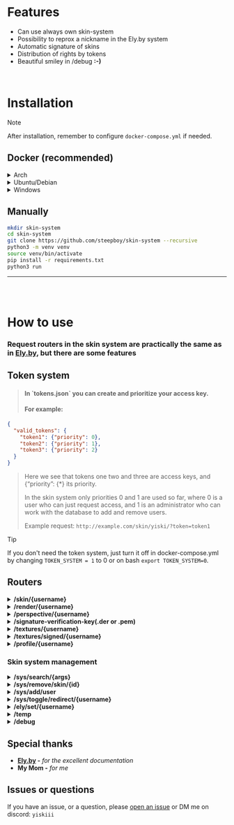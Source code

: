 # Features

- Can use always own skin-system
- Possibility to reprox a nickname in the Ely.by system
- Automatic signature of skins
- Distribution of rights by tokens
- Beautiful smiley in /debug **:-)**

<br>

# Installation
> [!NOTE]
> After installation, remember to configure `docker-compose.yml` if needed.

## Docker (recommended)
<details><summary>Arch</summary>

```bash
sudo pacman -Syu git docker docker-compose
sudo systemctl enable docker
git clone https://github.com/steepboy/skin-system --recursive
cd skin-system
docker-compose up -d  --build
```

</details>
<details><summary>Ubuntu/Debian</summary>

```bash
sudo apt update && sudo apt upgrade
sudo apt-get install git docker-ce docker-ce-cli containerd.io docker-buildx-plugin docker-compose-plugin
sudo systemctl enable docker
git clone https://github.com/steepboy/skin-system --recursive
cd skin-system
docker-compose up -d  --build
```

</details>
<details><summary>Windows</summary>

#### Just install this: [Docker Desktop for Windows](https://docs.docker.com/desktop/install/windows-install/)

</details>

## Manually
```bash
mkdir skin-system
cd skin-system
git clone https://github.com/steepboy/skin-system --recursive
python3 -m venv venv
source venv/bin/activate
pip install -r requirements.txt
python3 run
```
___
<br>
<br>

# How to use
### Request routers in the skin system are practically the same as in [Ely.by](https://docs.ely.by/ru/skins-system.html#), but there are some features

## Token system
> <h4>In `tokens.json` you can create and prioritize your access key.</h4>
> <h4>For example:</h4>
```json
{
  "valid_tokens": {
    "token1": {"priority": 0},
    "token2": {"priority": 1},
    "token3": {"priority": 2}
  }
}
```
> Here we see that tokens one two and three are access keys, and {“priority”: {\*\} its priority.<br>
> 
> In the skin system only priorities 0 and 1 are used so far, where 0 is a user who can just request access, and 1 is an administrator who can work with the database to add and remove users.
>
> Example request: `http://example.com/skin/yiski/?token=token1`

> [!TIP]
> If you don't need the token system, just turn it off in docker-compose.yml by changing `TOKEN_SYSTEM = 1` to 0 or on bash `export TOKEN_SYSTEM=0`.

## Routers

<details><summary><b>/skin/{username}</b></summary>

> **Return skin image<br>**
> 
> Has a variable: *No*<br>
> Type: *GET*<br>
> Min token priority: *0*<br>
> Working through: *Ely.by (as soon own system too)*<br>
> Example request: `http://example.com/skin/yiski/?token=test`<br>

</details>
<details><summary><b>/render/{username}</b></summary>

> **Renders the character in 2D<br>**
> 
> Has a variable: **scale=** (default: 8) **type=** (body or head) **layer** (1 or 0) # second layer of skin on or off<br>
> Type: *GET*<br>
> Min token priority: *0*<br>
> Working through: *Ely.by (as soon own system too)*<br>
> Example request: `http://example.com/render/yiski?token=test&scale=20&type=body&layer=1`<br>

</details>
<details><summary><b>/perspective/{username}</b></summary>

> WARNING!!! Render in perspective does not show the second layer on the skin

> **render the character in perspective<br>**
> Has a variable: **scale=** (default: 8) **z=** (up or down) **y=** (front or back)<br>
> Type: *GET*<br>
> Min token priority: *0*<br>
> Working through: *Ely.by (as soon own system too)*<br>
> Example request: `http://example.com/perspective/yiski?token=test&scale=40&z=up&y=front`<br>

</details>
<details><summary><b>/signature-verification-key(.der or .pem)</b></summary>

> **[This endpoint returns a public key that can be used to verify a texture’s signature](https://docs.ely.by/en/skins-system.html#url)<br>**
> 
> Has a variable: *No*<br>
> Type: *GET*<br>
> Min token priority: *0*<br>
> Working through: *Ely.by future only*<br>
> Example request: `http://example.com/signature-verification-key.pem?token=test`<br>

</details>
<details><summary><b>/textures/{username}</b></summary>

> **Returns url for skin png<br>**
> 
> Has a variable: *No*<br>
> Type: *GET*<br>
> Min token priority: *0*<br>
> Working through: *Ely.by (as soon own system too)*<br>
> Example request: `http://example.com/textures/yiski?token=test`<br>

</details>
<details><summary><b>/textures/signed/{username}</b></summary>

> **Passes nickname, signature key and skin and information in base64<br>**
> 
> Has a variable: **proxy=** (true or false) # When true, the skin is not in the skin system, it will be retransmitted from Ely.by or Mojang.API<br>
> Type: *GET*<br>
> Min token priority: *0*<br>
> Working through: *skin-system and Ely.by*<br>
> Example request: `http://example.com/textures/signed/yiski?token=test&proxy=true`<br>

</details>
<details><summary><b>/profile/{username}</b></summary>

> **Passes nickname, signature key and skin and information in base64<br>**
> 
> Has a variable: **unsigned=** (true or false) # if true, does not show the signature key. More info: [here](https://docs.ely.by/en/skins-system.html#url)<br>
> Type: *GET*<br>
> Min token priority: *0*<br>
> Working through: *Ely.by future only*<br>
> Example request: `http://example.com/profile/yiski?token=test&unsigned=false`<br>

</details>

### Skin system management

<details><summary><b>/sys/search/{args}</b></summary>

> **If you enter a nickname or skin id, it will display what is stored in the DB skin system, but if you enter `<all>`, it will display the whole DB<br>**
> 
> Has a variable: **table=** (user_data or skin_data) # Which table should be searched**<br>
> Type: *GET*<br>
> Min token priority: *1*<br>
> Working through: *skin-system future only*<br>
> Example request: `http://example.com/sys/search/yiski?token=test1&table=user_data`<br>

</details>
<details><summary><b>/sys/remove/skin/{id}</b></summary>

> **Deletes the skin and all its data in the DB<br>**
> 
> Has a variable: *No*<br>
> Type: *GET*<br>
> Min token priority: *1*<br>
> Working through: *skin-system future only*<br>
> Example request: `http://example.com/sys/remove/skin/Ihdnwj12h?token=test1`<br>

</details>
<details><summary><b>/sys/add/user</b></summary>

> **Signs the skin and adds it to the DB<br>**
> 
> Type: *POST*<br>
> Min token priority: *1*<br>
> Working through: *skin-system future only*<br>
> Example request:<br>

```bash
curl -X POST http://example.com/sys/add/user \
  -F 'file=@/path/to/your/skin.png' \
  -F 'nickname=yiski'
  -F 'redirect=0' #Immediately set the redirect value, if 0, it will show the skin system data, if 1 Ely.by (diffault is 0)
  -F 'token=token'
```

</details>
<details><summary><b>/sys/toggle/redirect/{username}</b></summary>

> **Enables or disables nick redirect from Ely.by<br>**
> 
> Has a variable: **toggle=** (0 or 1)<br>
> Type: *GET*<br>
> Min token priority: *1*<br>
> Working through: *skin-system future only*<br>
> Example request: `http://example.com/sys/toggle/redirect/yiski?token=test1&toggle=0`<br>

</details>
<details><summary><b>/ely/set/{username}</b></summary>

> **Deletes the skin and all its data in the DB<br>**
> 
> Has a variable: **redirect=** (nickname or `<del>`) # Ely.by nickname skin of which will be forwarded. if `<del>` deletes the redirection nickname, if it has been<br>
> Type: *GET*<br>
> Min token priority: *1*<br>
> Working through: *skin-system future only*<br>
> Example request: `http://example.com/ely/set/yiski?token=test1&redirect=pablo`<br>

</details>
<details><summary><b>/temp</b></summary>

> **Temporarily saves the skin and gives a link to download it (Idk why I did this)<br>**
> 
> Type: *POST*<br>
> Min token priority: *1*<br>
> Working through: *skin-system future only*<br>
> Example request:<br>

```bash
curl -X POST http://example.com/temp \
  -F 'file=@/path/to/your/skin.png' \
  -F 'token=token' \
  -F 'time=60' #Time in seconds to delete. Max 300 seconds
```
</details>
<details><summary><b>/debug</b></summary>

> **just a debugi with a smiley face<br>**
> 
> Example request: `http://example.com/debug`<br>
</details>

## Special thanks

- **[Ely.by](https://ely.by) -** *for the excellent documentation*
- **My Mom -** *for me*

## Issues or questions

If you have an issue, or a question, please [open an issue](https://github.com/steepboy/skin-system/issues) or DM me on discord: `yiskiii`
